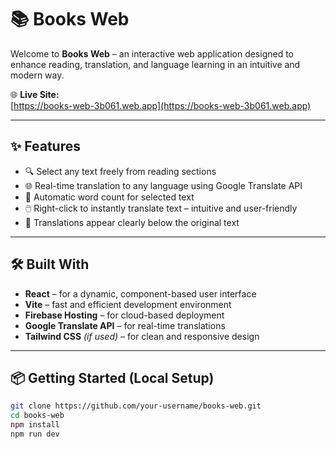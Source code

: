 # 📚 Books Web

Welcome to **Books Web** – an interactive web application designed to enhance reading, translation, and language learning in an intuitive and modern way.

🌐 **Live Site:**  
[https://books-web-3b061.web.app](https://books-web-3b061.web.app)

---

## ✨ Features

- 🔍 Select any text freely from reading sections
- 🌐 Real-time translation to any language using Google Translate API
- 🧮 Automatic word count for selected text
- 🖱️ Right-click to instantly translate text – intuitive and user-friendly
- 💬 Translations appear clearly below the original text

---

## 🛠️ Built With

- **React** – for a dynamic, component-based user interface  
- **Vite** – fast and efficient development environment  
- **Firebase Hosting** – for cloud-based deployment  
- **Google Translate API** – for real-time translations  
- **Tailwind CSS** *(if used)* – for clean and responsive design  

---

## 📦 Getting Started (Local Setup)

```bash
git clone https://github.com/your-username/books-web.git
cd books-web
npm install
npm run dev
